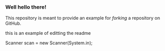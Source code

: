 ### Well hello there!

This repository is meant to provide an example for *forking* a repository on GitHub.

this is an example of editting the readme

Scanner scan = new Scanner(System.in);
